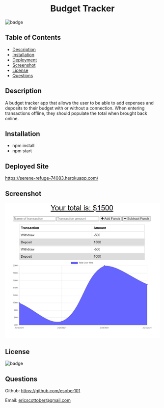 <h1 align="center"> Budget Tracker </h1>

![badge](https://img.shields.io/badge/license-MIT-blue)

## Table of Contents
- [Description](#description)
- [Installation](#install)
- [Deployment](#deployed) 
- [Screenshot](#screenshot)
- [License](#license)
- [Questions](#questions)

## Description
A budget tracker app that allows the user to be able to add expenses and deposits to their budget with or without a connection. When entering transactions offline, they should populate the total when brought back online.

## Installation
- npm install
- npm start

## Deployed Site
https://serene-refuge-74083.herokuapp.com/

## Screenshot
![Screenshot](public/icons/screenshot.jpg "Screenshot")

## License
![badge](https://img.shields.io/badge/license-MIT-blue)

## Questions
Github: https://github.com/esober101

Email: ericscottober@gmail.com